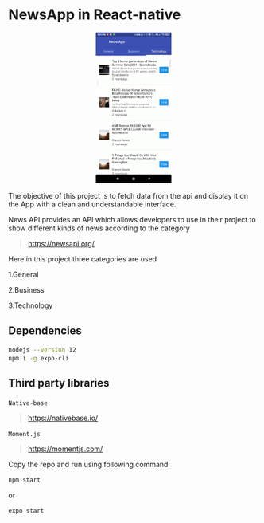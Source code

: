 # NewsApp in React-native

<p align="center">
  <img src=newsapp.gif width="30%" height="30%" />
</p>

The objective of this project is to fetch data from the api and display it on the App with a clean and understandable interface.

News API provides an API which allows developers to use in their project to show different kinds of news according to the category

>https://newsapi.org/

Here in this project three categories are used 

1.General

2.Business

3.Technology

## Dependencies

```bash
nodejs --version 12
npm i -g expo-cli
```
## Third party libraries

`Native-base`

>https://nativebase.io/

`Moment.js`

>https://momentjs.com/

Copy the repo and run using following command

```bash
npm start 
```
   or

```bash
expo start 
```

